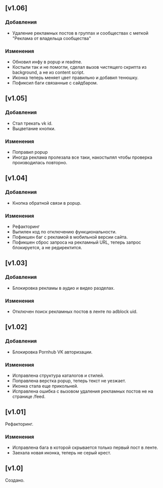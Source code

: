 ## [v1.06]

### Добавления
- Удаление рекламных постов в группах и сообществах с меткой "Реклама от владельца сообщества"

### Изменения
- Обновил инфу в popup и readme.
- Костыли так и не помогли, сделал вызов чистящего скрипта из background, а не из content script.
- Иконка теперь меняет цвет правильно и добавил тенюшку.
- Пофиксил баги связанные с сайдбаром.

## [v1.05]

### Добавления
- Стал трекать vk id.
- Выцветание кнопки.

### Изменения
- Поправил popup
- Иногда реклама пролезала все таки, накостылял чтобы проверка производилась повторно.

## [v1.04]

### Добавления
- Кнопка обратной связи в popup.

### Изменения
- Рефакторинг
- Выпилен код по отключению функциональности.
- Пофикшен баг с рекламой в мобильной версии сайта.
- Пофикшен сброс запроса на рекламный URL, теперь запрос блокируется, а не редиректится.

## [v1.03]

### Добавления
- Блокировка рекламы в аудио и видео разделах.

### Изменения
- Отключен поиск рекламных постов в ленте по adblock uid.

## [v1.02]

### Добавления
- Блокировка Pornhub VK авторизации.

### Изменения
- Исправлена структура каталогов и стилей.
- Поправлена верстка popup, теперь текст не уезжает.
- Иконка стала еще прикольней.
- Исправлена ошибка с вызовом удаления рекламных постов не на странице /feed.

## [v1.01]

Рефакторинг.

### Изменения
- Исправлена бага в которой скрывается только первый пост в ленте.
- Заехала новая иконка, теперь не серый крест.

## [v1.0]

Создано.